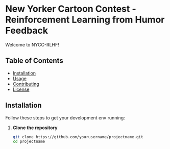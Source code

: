 # New Yorker Cartoon Contest - Reinforcement Learning from Humor Feedback
Welcome to NYCC-RLHF! 

## Table of Contents
- [Installation](#installation)
- [Usage](#usage)
- [Contributing](#contributing)
- [License](#license)

## Installation
Follow these steps to get your development env running:

1. **Clone the repository**

   ```bash
   git clone https://github.com/yourusername/projectname.git
   cd projectname
